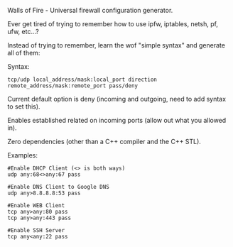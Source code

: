Walls of Fire - Universal firewall configuration generator.

Ever get tired of trying to remember how to use ipfw, iptables, netsh, pf, ufw, etc...?

Instead of trying to remember, learn the wof "simple syntax" and generate all of them:

Syntax:

	tcp/udp local_address/mask:local_port direction remote_address/mask:remote_port pass/deny

Current default option is deny (incoming and outgoing, need to add syntax to set this).

Enables established related on incoming ports (allow out what you allowed in).

Zero dependencies (other than a C++ compiler and the C++ STL).

Examples:

	#Enable DHCP Client (<> is both ways)
	udp any:68<>any:67 pass

	#Enable DNS Client to Google DNS
	udp any>8.8.8.8:53 pass

	#Enable WEB Client
	tcp any>any:80 pass
	tcp any>any:443 pass

	#Enable SSH Server
	tcp any<any:22 pass